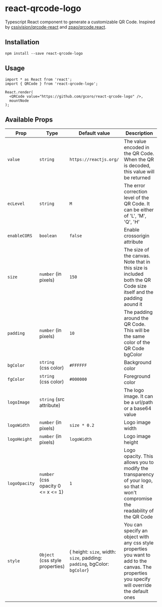 # react-qrcode-logo
Typescript React component to generate a customizable QR Code. Inspired by [cssivision/qrcode-react](https://github.com/cssivision/qrcode-react) and [zpao/qrcode.react](https://github.com/zpao/qrcode.react).

## Installation

```
npm install --save react-qrcode-logo
```
## Usage 

```
import * as React from 'react';
import { QRCode } from 'react-qrcode-logo';

React.render(
  <QRCode value="https://github.com/gcoro/react-qrcode-logo" />,
  mountNode
);
```

## Available Props
| Prop        | Type                                  | Default value        | Description    |
| ------------|---------------------------------------| ---------------------|-----|
| `value`       | `string`                                | `https://reactjs.org/` | The value encoded in the QR Code. When the QR is decoded, this value will be returned |
| `ecLevel`        | `string`                 |   `M`              | The error correction level of the QR Code. It can be either of 'L', 'M', 'Q', 'H' |
| `enableCORS`         | `boolean`                 |   `false`              | Enable crossorigin attribute |
| `size`        | `number` (in pixels)                    |   `150`                | The size of the canvas. Note that in this size is included both the QR Code size itself and the padding aound it |
| `padding`     | `number` (in pixels)                    |   `10`                 | The padding around the QR Code. This will be the same color of the QR Code bgColor |
| `bgColor`     | `string` (css color)                    | `#FFFFFF`              | Background color |
| `fgColor`     | `string` (css color)                    | `#000000`              | Foreground color |
| `logoImage`   | `string` (src attribute)                |                      | The logo image. It can be a url/path or a base64 value |
| `logoWidth`   | `number` (in pixels)                    | `size * 0.2`           | Logo image width |
| `logoHeight`  | `number` (in pixels)                    | `logoWidth`                     | Logo image height |
| `logoOpacity` | `number` (css opacity 0 <= x <= 1)      | `1`                    | Logo opacity. This allows you to modify the transparency of your logo, so that it won't compromise the readability of the QR Code |
| `style`       | `Object` (css style properties) |  { height: `size`, width: `size`, padding: `padding`, bgColor: `bgColor`} | You can specify an object with any css style properties you want to add to the canvas. The properties you specify will override the default ones | 
